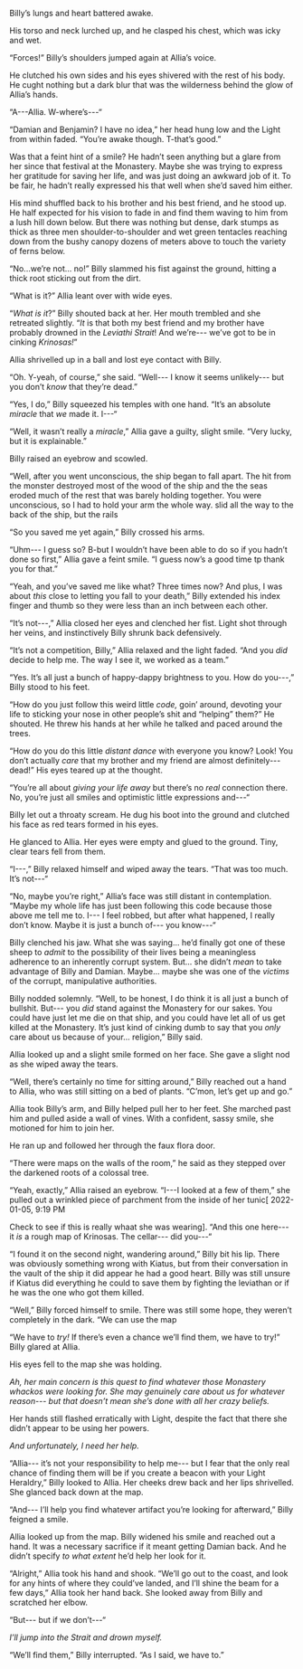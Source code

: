 Billy’s lungs and heart battered awake.

His torso and neck lurched up, and he clasped his chest, which was icky and wet.

“Forces!” Billy’s shoulders jumped again at Allia’s voice.

He clutched his own sides and his eyes shivered with the rest of his body. He cught nothing but a dark blur that was the wilderness behind the glow of Allia’s hands.

“A---Allia. W-where’s---“

“Damian and Benjamin? I have no idea,” her head hung low and the Light from within faded. “You’re awake though. T-that’s good.”

Was that a feint hint of a smile? He hadn’t seen anything but a glare from her since that festival at the Monastery. Maybe she was trying to express her gratitude for saving her life, and was just doing an awkward job of it. To be fair, he hadn’t really expressed his that well when she’d saved him either.

His mind shuffled back to his brother and his best friend, and he stood up. He half expected for his vision to fade in and find them waving to him from a lush hill down below. But there was nothing but dense, dark stumps as thick as three men shoulder-to-shoulder and wet green tentacles reaching down from the bushy canopy dozens of meters above to touch the variety of ferns below.

“No...we’re not... no!” Billy slammed his fist against the ground, hitting a thick root sticking out from the dirt. 

“What is it?” Allia leant over with wide eyes.

“*What is it*?” Billy shouted back at her. Her mouth trembled and she retreated slightly. “*It* is that both my best friend and my brother have probably drowned in the *Leviathi Strait*! And we’re--- we’ve got to be in cinking *Krinosas!*”

Allia shrivelled up in a ball and lost eye contact with Billy.

“Oh. Y-yeah, of course,” she said. “Well--- I know it seems unlikely--- but you don’t *know* that they’re dead.”

“Yes, I do,” Billy squeezed his temples with one hand. “It’s an absolute *miracle* that *we* made it. I---“

“Well, it wasn’t really a *miracle*,” Allia gave a guilty, slight smile. “Very lucky, but it is explainable.”

Billy raised an eyebrow and scowled. 

“Well, after you went unconscious, the ship began to fall apart. The hit from the monster destroyed most of the wood of the ship and the the seas eroded much of the rest that was barely holding together. You were unconscious, so I had to hold your arm the whole way.  slid all the way to the back of the ship, but the rails 

“So you saved me yet again,” Billy crossed his arms.

“Uhm---  I guess so? B-but I wouldn’t have been able to do so if you hadn’t done so first,” Allia gave a feint smile. “I guess now’s a good time tp thank you for that.”

“Yeah, and you’ve saved me like what? Three times now? And plus, I was about *this* close to letting you fall to your death,” Billy extended his index finger and thumb so they were less than an inch between each other. 

“It’s not---,” Allia closed her eyes and clenched her fist. Light shot through her veins, and instinctively Billy shrunk back defensively. 

“It’s not a competition, Billy,” Allia relaxed and the light faded. “And you *did* decide to help me. The way I see it, we worked as a team.”

“Yes. It’s all just a bunch of happy-dappy brightness to you. How do you---,” Billy stood to his feet.

“How do you just follow this weird little *code,* goin’ around, devoting your life to sticking your nose in other people’s shit and “helping” them?” He shouted. He threw his hands at her while he talked and paced around the trees.

“How do you do this little *distant dance* with everyone you know? Look! You don’t actually *care* that my brother and my friend are almost definitely--- dead!” His eyes teared up at the thought. 

“You’re all about *giving your life away* but there’s no *real* connection there. No, you’re just all smiles and optimistic little expressions and---“

Billy let out a throaty scream. He dug his boot into the ground and clutched his face as red tears formed in his eyes. 

He glanced to Allia. Her eyes were empty and glued to the ground. Tiny, clear tears fell from them.

“I---,” Billy relaxed himself and wiped away the tears. “That was too much. It’s not---“

“No, maybe you’re right,” Allia’s face was still distant in contemplation. “Maybe my whole life has just been following this code because those above me tell me to. I--- I feel robbed, but after what happened, I really don’t know. Maybe it is just a bunch of--- you know---“

Billy clenched his jaw. What she was saying... he’d finally got one of these sheep to *admit* to the possibility of their lives being a meaningless adherence to an inherently corrupt system. But... she didn’t *mean* to take advantage of Billy and Damian. Maybe... maybe she was one of the *victims* of the corrupt, manipulative authorities. 

Billy nodded solemnly. “Well, to be honest, I do think it is all just a bunch of bullshit. But--- you *did* stand against the Monastery for our sakes. You could have just let me die on that ship, and you could have let all of us get killed at the Monastery. It’s just kind of cinking dumb to say that you *only* care about us because of your... religion,” Billy said.

Allia looked up and a slight smile formed on her face. She gave a slight nod as she wiped away the tears.

“Well, there’s certainly no time for sitting around,” Billy reached out a hand to Allia, who was still sitting on a bed of plants. “C’mon, let’s get up and go.”

Allia took Billy’s arm, and Billy helped pull her to her feet. She marched past him and pulled aside a wall of vines. With a confident, sassy smile, she motioned for him to join her.

He ran up and followed her through the faux flora door. 

“There were maps on the walls of the room,” he said as they stepped over the darkened roots of a colossal tree.

“Yeah, exactly,” Allia raised an eyebrow. “I---I looked at a few of them,” she pulled out a wrinkled piece of parchment from the inside of her tunic\[ 2022-01-05, 9:19 PM

Check to see if this is really whaat she was wearing\]. “And this one here--- it *is* a rough map of Krinosas. The cellar--- did you---“

“I found it on the second night, wandering around,” Billy bit his lip. There was obviously something wrong with Kiatus, but from their conversation in the vault of the ship it did appear he had a good heart. Billy was still unsure if Kiatus did everything he could to save them by fighting the leviathan or if he was the one who got them killed.

“Well,” Billy forced himself to smile. There was still some hope, they weren’t completely in the dark. “We can use the map 

“We have to *try!* If there’s even a chance we’ll find them, we have to try!” Billy glared at Allia.

His eyes fell to the map she was holding. 

*Ah, her main concern is this quest to find whatever those Monastery whackos were looking for. She may genuinely care about us for whatever reason--- but that doesn’t mean she’s done with all her crazy beliefs.*

Her hands still flashed erratically with Light, despite the fact that there she didn’t appear to be using her powers.

*And unfortunately, I need her help.*

“Allia--- it’s not your responsibility to help me--- but I fear that the only real chance of finding them will be if you create a beacon with your Light Heraldry,” Billy looked to Allia. Her cheeks drew back and her lips shrivelled. She glanced back down at the map.

“And--- I’ll help you find whatever artifact you’re looking for afterward,” Billy feigned a smile.

Allia looked up from the map. Billy widened his smile and reached out a hand. It was a necessary sacrifice if it meant getting Damian back. And he didn’t specify *to what extent* he’d help her look for it.

“Alright,” Allia took his hand and shook. “We’ll go out to the coast, and look for any hints of where they could’ve landed, and I’ll shine the beam for a few days,” Allia took her hand back. She looked away from Billy and scratched her elbow.

“But--- but if we don’t---“

*I’ll jump into the Strait and drown myself.*

“We’ll find them,” Billy interrupted. “As I said, we have to.”